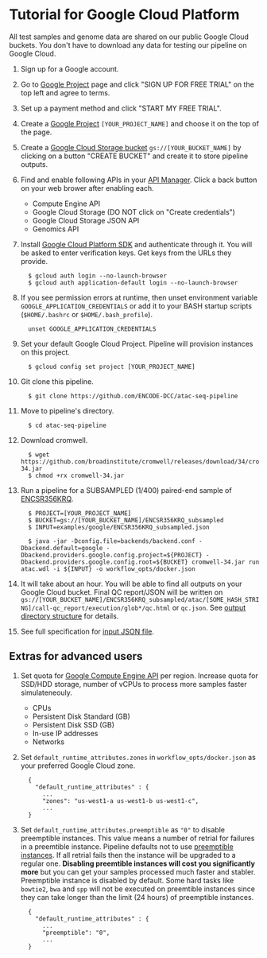 Tutorial for Google Cloud Platform
===================================================

All test samples and genome data are shared on our public Google Cloud buckets. You don't have to download any data for testing our pipeline on Google Cloud.

1. Sign up for a Google account.
2. Go to [Google Project](https://console.developers.google.com/project) page and click "SIGN UP FOR FREE TRIAL" on the top left and agree to terms.
3. Set up a payment method and click "START MY FREE TRIAL".
4. Create a [Google Project](https://console.developers.google.com/project) `[YOUR_PROJECT_NAME]` and choose it on the top of the page.
5. Create a [Google Cloud Storage bucket](https://console.cloud.google.com/storage/browser) `gs://[YOUR_BUCKET_NAME]` by clicking on a button "CREATE BUCKET" and create it to store pipeline outputs.
6. Find and enable following APIs in your [API Manager](https://console.developers.google.com/apis/library). Click a back button on your web brower after enabling each.
    * Compute Engine API
    * Google Cloud Storage (DO NOT click on "Create credentials")
    * Google Cloud Storage JSON API
    * Genomics API

7. Install [Google Cloud Platform SDK](https://cloud.google.com/sdk/downloads) and authenticate through it. You will be asked to enter verification keys. Get keys from the URLs they provide.
    ```
      $ gcloud auth login --no-launch-browser
      $ gcloud auth application-default login --no-launch-browser
    ```

8. If you see permission errors at runtime, then unset environment variable `GOOGLE_APPLICATION_CREDENTIALS` or add it to your BASH startup scripts (`$HOME/.bashrc` or `$HOME/.bash_profile`).
    ```
      unset GOOGLE_APPLICATION_CREDENTIALS
    ```

7. Set your default Google Cloud Project. Pipeline will provision instances on this project.
    ```
      $ gcloud config set project [YOUR_PROJECT_NAME]
    ```

8. Git clone this pipeline.
    ```
      $ git clone https://github.com/ENCODE-DCC/atac-seq-pipeline
    ```

9. Move to pipeline's directory.
    ```
      $ cd atac-seq-pipeline
    ```

9. Download cromwell.
    ```
      $ wget https://github.com/broadinstitute/cromwell/releases/download/34/cromwell-34.jar
      $ chmod +rx cromwell-34.jar
    ```

10. Run a pipeline for a SUBSAMPLED (1/400) paired-end sample of [ENCSR356KRQ](https://www.encodeproject.org/experiments/ENCSR356KRQ/).
    ```
      $ PROJECT=[YOUR_PROJECT_NAME]
      $ BUCKET=gs://[YOUR_BUCKET_NAME]/ENCSR356KRQ_subsampled
      $ INPUT=examples/google/ENCSR356KRQ_subsampled.json

      $ java -jar -Dconfig.file=backends/backend.conf -Dbackend.default=google -Dbackend.providers.google.config.project=${PROJECT} -Dbackend.providers.google.config.root=${BUCKET} cromwell-34.jar run atac.wdl -i ${INPUT} -o workflow_opts/docker.json
    ```

11. It will take about an hour. You will be able to find all outputs on your Google Cloud bucket. Final QC report/JSON will be written on `gs://[YOUR_BUCKET_NAME]/ENCSR356KRQ_subsampled/atac/[SOME_HASH_STRING]/call-qc_report/execution/glob*/qc.html` or `qc.json`. See [output directory structure](output.md) for details.

12. See full specification for [input JSON file](input.md).

## Extras for advanced users

1. Set quota for [Google Compute Engine API](https://console.cloud.google.com/iam-admin/quotas) per region. Increase quota for SSD/HDD storage, number of vCPUs to process more samples faster simulateneouly.
    * CPUs
    * Persistent Disk Standard (GB)
    * Persistent Disk SSD (GB)
    * In-use IP addresses
    * Networks

2. Set `default_runtime_attributes.zones` in `workflow_opts/docker.json` as your preferred Google Cloud zone.
    ```
      {
        "default_runtime_attributes" : {
          ...
          "zones": "us-west1-a us-west1-b us-west1-c",
          ...
      }
    ```

3. Set `default_runtime_attributes.preemptible` as `"0"` to disable preemptible instances. This value means a number of retrial for failures in a preemtible instance. Pipeline defaults not to use [preemptible instances](https://cloud.google.com/compute/docs/instances/preemptible). If all retrial fails then the instance will be upgraded to a regular one. **Disabling preemtible instances will cost you significantly more** but you can get your samples processed much faster and stabler. Preemptible instance is disabled by default. Some hard tasks like `bowtie2`, `bwa` and `spp` will not be executed on preemtible instances since they can take longer than the limit (24 hours) of preemptible instances.
    ```
      {
        "default_runtime_attributes" : {
          ...
          "preemptible": "0",
          ...
      }
    ```